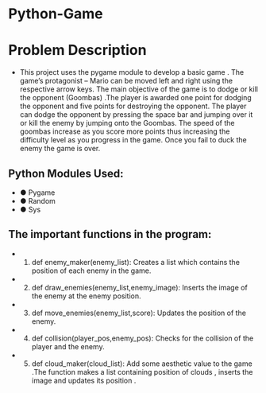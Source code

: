 # Python-Game
# Problem Description

- This project uses the pygame module to develop a basic game  . The game’s protagonist – Mario can be moved left and right using the respective arrow keys. The main objective of the game is to dodge or kill the opponent (Goombas) .The player is awarded one point for dodging the opponent and five points for destroying the opponent. The player can dodge the opponent by pressing the space bar and jumping over it or kill the enemy by jumping onto the Goombas. The speed of the goombas increase as you score more points thus increasing the difficulty level as you progress in the game. Once you fail to duck the enemy the game is over.
 
## Python Modules Used:
- ●	Pygame
- ●	Random
- ●	Sys
## The important functions in the program:
- 1.	def enemy_maker(enemy_list):  Creates a list which contains the position of each enemy in the game.
- 2.	def draw_enemies(enemy_list,enemy_image): Inserts the image of the enemy at the enemy position.
- 3.	def move_enemies(enemy_list,score): Updates the position of the enemy.
- 4.	def collision(player_pos,enemy_pos): Checks for the collision of the player and the enemy.
- 5.	def cloud_maker(cloud_list): Add some aesthetic value to the game .The function makes a list containing position of clouds , inserts the image and updates its position .
